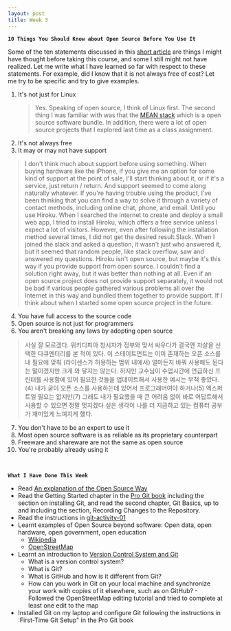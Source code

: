 ```yaml
---
layout: post
title: Week 3
---
```


**`10 Things You Should Know about Open Source Before You Use It`**

Some of the ten statements discussed in this [short article](https://www.techrepublic.com/blog/10-things/10-things-you-should-know-about-open-source-before-you-use-it/) are things I might have thought before taking this course, and some I still might not have realized. Let me write what I have learned so far with respect to these statements. For example, did I know that it is not always free of cost? Let me try to be specific and try to give examples.

1. It's not just for Linux  
    > Yes. Speaking of open source, I think of Linux first. The second thing I was familiar with was that the [MEAN stack](https://en.wikipedia.org/wiki/MEAN_) which is a open source software bundle. In addition, there were a lot of open source projects that I explored last time as a class assignment.
2. It's not always free
3. It may or may not have support
  > I don't think much about support before using something. When buying hardware like the iPhone, if you give me an option for some kind of support at the point of sale, I'll start thinking about it, or if it's a service, just return / return. And support seemed to come along naturally whatever. If you're having trouble using the product, I've been thinking that you can find a way to solve it through a variety of contact methods, including online chat, phone, and email. Until you use Hiroku. When I searched the internet to create and deploy a small web app, I tried to install Hiroku, which offers a free service unless I expect a lot of visitors. However, even after following the installation method several times, I did not get the desired result.Slack. When I joined the slack and asked a question, it wasn't just who answered it, but it seemed that random people, like stack overflow, saw and answered my questions. Hiroku isn't open source, but maybe it's this way if you provide support from open source. I couldn't find a solution right away, but it was better than nothing at all. Even if an open source project does not provide support separately, it would not be bad if various people gathered various problems all over the Internet in this way and bundled them together to provide support. If I think about when I started some open source project in the future.
4. You have full access to the source code
5. Open source is not just for programmers
6. You aren't breaking any laws by adopting open source
  > 사실 잘 모르겠다. 위키디피아 창시자가 정부와 맞서 싸우다가 결국엔 자살을 선택한 다큐멘터리를 본 적이 있다. 이 스테이트먼트는 이미 존재하는 오픈 소스를 내 필요에 맞춰 (라이센스가 허용하는 범위 내에서) 얼마든지 바꿔 사용해도 된다는 말이겠지만 크게 와 닿지는 않는다. 하지만 교수님이 수업시간에 언급하신 프린터를 사용함에 있어 필요한 것들을 업데이트해서 사용한 예시는 무척 좋았다.(4) 내가 굳이 오픈 소스를 사용하는데 있어서 프로그래머여야 하거나(5) 엑스퍼트일 필요는 없지만(7) 그래도 내가 필요했을 때 큰 어려움 없이 바로 어답트해서 사용할 수 있으면 정말 멋지겠다 싶은 생각이 나를 더 지금하고 있는 컴퓨터 공부가 재미있게 느껴지게 했다.
7. You don't have to be an expert to use it
8. Most open source software is as reliable as its proprietary counterpart  
9. Freeware and shareware are not the same as open source  
10. You're probably already using it

&nbsp;
&nbsp;
&nbsp;

**`What I Have Done This Week`**

  - Read [An explanation of the Open Source Way](https://opensource.com/open-source-way)
  - Read the Getting Started chapter in the [Pro Git book](https://git-scm.com/book/en/v2) including the section on installing Git, and read the second chapter, Git Basics, up to and including the section, Recording Changes to the Repository.
  - Read the instructions in [git-activity-01](https://github.com/hunter-college-ossd-fall-2019/git-activity-01)
  - Learnt examples of Open Source beyond software: Open data, open hardware, open government, open education
    - [Wikipedia](https://www.wikipedia.org/)
    - [OpenStreetMap](https://www.openstreetmap.org/)
  - Learnt an introduction to [Version Control System and Git](http://www.compsci.hunter.cuny.edu/~sweiss/course_materials/csci395.86/slides/version_control_systems.html#1)
    - What is a version control system?
    - What is Git?
    - What is GitHub and how is it different from Git?
    - How can you work in Git on your local machine and synchronize your work with copies of it elsewhere, such as on GitHub?  - Followed the OpenStreetMap editing tutorial and tried to complete at least one edit to the map
  - Installed Git on my laptop and configure Git following the instructions in :First-Time Git Setup" in the Pro Git book

